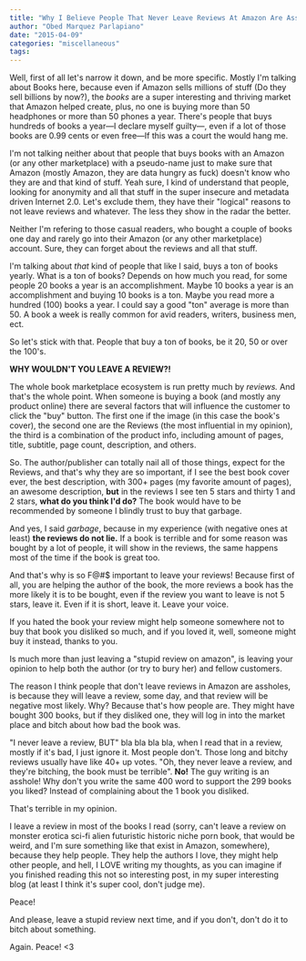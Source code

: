 ```yaml
---
title: "Why I Believe People That Never Leave Reviews At Amazon Are Assholes."
author: "Obed Marquez Parlapiano"
date: "2015-04-09"
categories: "miscellaneous"
tags:
---
```


Well, first of all let's narrow it down, and be more specific. Mostly I'm talking about Books here, because even if Amazon sells millions of stuff (Do they sell billions by now?), the _books_ are a super interesting and thriving market that Amazon helped create, plus, no one is buying more than 50 headphones or more than 50 phones a year. There's people that buys hundreds of books a year—I declare myself guilty—, even if a lot of those books are 0.99 cents or even free—If this was a court the would hang me.

I'm not talking neither about that people that buys books with an Amazon (or any other marketplace) with a pseudo-name just to make sure that Amazon (mostly Amazon, they are data hungry as fuck) doesn't know who they are and that kind of stuff. Yeah sure, I kind of understand that people, looking for anonymity and all that stuff in the super insecure and metadata driven Internet 2.0. Let's exclude them, they have their "logical" reasons to not leave reviews and whatever. The less they show in the radar the better.

Neither I'm refering to those casual readers, who bought a couple of books one day and rarely go into their Amazon (or any other marketplace) account. Sure, they can forget about the reviews and all that stuff.

I'm talking about _that_ kind of people that like I said, buys a ton of books yearly. What is a ton of books? Depends on how much you read, for some people 20 books a year is an accomplishment. Maybe 10 books a year is an accomplishment and buying 10 books is a ton. Maybe you read more a hundred (100) books a year. I could say a good "ton" average is more than 50. A book a week is really common for avid readers, writers, business men, ect.

So let's stick with that. People that buy a ton of books, be it 20, 50 or over the 100's.

**WHY WOULDN'T YOU LEAVE A REVIEW?!**

The whole book marketplace ecosystem is run pretty much by _reviews._ And that's the whole point. When someone is buying a book (and mostly any product online) there are several factors that will influence the customer to click the "buy" button. The first one if the image (in this case the book's cover), the second one are the Reviews (the most influential in my opinion), the third is a combination of the product info, including amount of pages, title, subtitle, page count, description, and others.

So. The author/publisher can totally nail all of those things, expect for the Reviews, and that's why they are so important, if I see the best book cover ever, the best description, with 300+ pages (my favorite amount of pages), an awesome description, **but** in the reviews I see ten 5 stars and thirty 1 and 2 stars, **what do you think I'd do?** The book would have to be recommended by someone I blindly trust to buy that garbage.

And yes, I said _garbage_, because in my experience (with negative ones at least) **the reviews do not lie.** If a book is terrible and for some reason was bought by a lot of people, it will show in the reviews, the same happens most of the time if the book is great too.

And that's why is so F@#$ important to leave your reviews! Because first of all, you are helping the author of the book, the more reviews a book has the more likely it is to be bought, even if the review you want to leave is not 5 stars, leave it. Even if it is short, leave it. Leave your voice.

If you hated the book your review might help someone somewhere not to buy that book you disliked so much, and if you loved it, well, someone might buy it instead, thanks to you.

Is much more than just leaving a "stupid review on amazon", is leaving your opinion to help both the author (or try to bury her) and fellow customers.

The reason I think people that don't leave reviews in Amazon are assholes, is because they will leave a review, some day, and that review will be negative most likely. Why? Because that's how people are. They might have bought 300 books, but if they disliked one, they will log in into the market place and bitch about how bad the book was.

"I never leave a review, BUT" bla bla bla bla, when I read that in a review, mostly if it's bad, I just ignore it. Most people don't. Those long and bitchy reviews usually have like 40+ up votes. "Oh, they never leave a review, and they're bitching, the book must be terrible". **No!** The guy writing is an asshole! Why don't you write the same 400 word to support the 299 books you liked? Instead of complaining about the 1 book you disliked.

That's terrible in my opinion.

I leave a review in most of the books I read (sorry, can't leave a review on monster erotica sci-fi alien futuristic historic niche porn book, that would be weird, and I'm sure something like that exist in Amazon, somewhere), because they help people. They help the authors I love, they might help other people, and hell, I LOVE writing my thoughts, as you can imagine if you finished reading this not so interesting post, in my super interesting blog (at least I think it's super cool, don't judge me).

Peace!

And please, leave a stupid review next time, and if you don't, don't do it to bitch about something.

Again. Peace! <3
